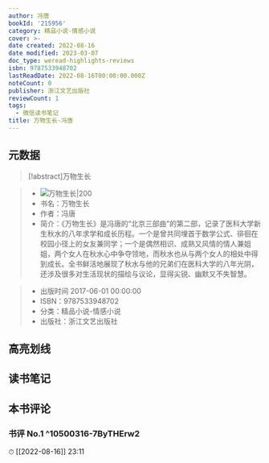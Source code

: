 ```yaml
---
author: 冯唐
bookId: '215956'
category: 精品小说-情感小说
cover: >-
date created: 2022-08-16
date modified: 2023-03-07
doc_type: weread-highlights-reviews
isbn: 9787533948702
lastReadDate: 2022-08-16T00:00:00.000Z
noteCount: 0
publisher: 浙江文艺出版社
reviewCount: 1
tags:
  - 微信读书笔记
title: 万物生长-冯唐
---
```


## 元数据

>[!abstract]万物生长

> - ![万物生长|200](https://wfqqreader-1252317822.image.myqcloud.com/cover/956/215956/t7_215956.jpg)
> - 书名：万物生长
> - 作者：冯唐
> - 简介：《万物生长》是冯唐的“北京三部曲”的第二部，记录了医科大学新生秋水的八年求学和成长历程。一个是曾共同埋首于数学公式、徘徊在校园小径上的女友兼同学；一个是偶然相识、成熟又风情的情人兼姐姐，两个女人在秋水心中争夺领地，而秋水也从与两个女人的相处中得到成长。全书鲜活地展现了秋水与他的兄弟们在医科大学的八年光阴，还涉及很多对生活现状的描绘与议论，显得尖锐、幽默又不失智慧。

> - 出版时间 2017-06-01 00:00:00
> - ISBN：9787533948702
> - 分类：精品小说-情感小说
> - 出版社：浙江文艺出版社

## 高亮划线

## 读书笔记

## 本书评论

### 书评 No.1 ^10500316-7ByTHErw2

⏱ [[2022-08-16]] 23:11
